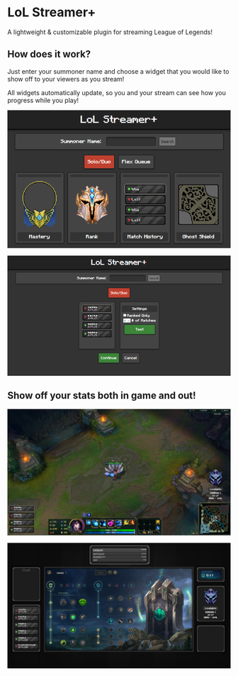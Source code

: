 # LoL Streamer+
A lightweight & customizable plugin for streaming League of Legends!

## How does it work?
Just enter your summoner name and choose a widget that you would like to show off to your viewers as you stream!

All widgets automatically update, so you and your stream can see how you progress while you play!

![intro](./intro.png)

![intro2](./intro2.png)

## Show off your stats both in game and out!
![intro3](./intro3.png)

![intro4](./intro4.png)